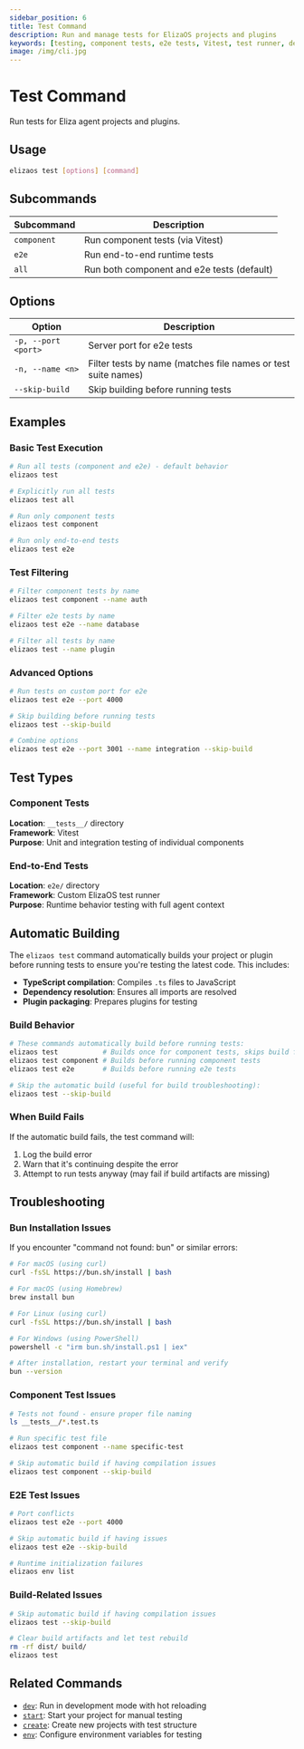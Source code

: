 ```yaml
---
sidebar_position: 6
title: Test Command
description: Run and manage tests for ElizaOS projects and plugins
keywords: [testing, component tests, e2e tests, Vitest, test runner, development]
image: /img/cli.jpg
---
```


# Test Command

Run tests for Eliza agent projects and plugins.

## Usage

```bash
elizaos test [options] [command]
```

## Subcommands

| Subcommand  | Description                                |
| ----------- | ------------------------------------------ |
| `component` | Run component tests (via Vitest)           |
| `e2e`       | Run end-to-end runtime tests               |
| `all`       | Run both component and e2e tests (default) |

## Options

| Option              | Description                                                   |
| ------------------- | ------------------------------------------------------------- |
| `-p, --port <port>` | Server port for e2e tests                                     |
| `-n, --name <n>`    | Filter tests by name (matches file names or test suite names) |
| `--skip-build`      | Skip building before running tests                            |

## Examples

### Basic Test Execution

```bash
# Run all tests (component and e2e) - default behavior
elizaos test

# Explicitly run all tests
elizaos test all

# Run only component tests
elizaos test component

# Run only end-to-end tests
elizaos test e2e
```

### Test Filtering

```bash
# Filter component tests by name
elizaos test component --name auth

# Filter e2e tests by name
elizaos test e2e --name database

# Filter all tests by name
elizaos test --name plugin
```

### Advanced Options

```bash
# Run tests on custom port for e2e
elizaos test e2e --port 4000

# Skip building before running tests
elizaos test --skip-build

# Combine options
elizaos test e2e --port 3001 --name integration --skip-build
```

## Test Types

### Component Tests

**Location**: `__tests__/` directory  
**Framework**: Vitest  
**Purpose**: Unit and integration testing of individual components

### End-to-End Tests

**Location**: `e2e/` directory  
**Framework**: Custom ElizaOS test runner  
**Purpose**: Runtime behavior testing with full agent context

## Automatic Building

The `elizaos test` command automatically builds your project or plugin before running tests to ensure you're testing the latest code. This includes:

- **TypeScript compilation**: Compiles `.ts` files to JavaScript
- **Dependency resolution**: Ensures all imports are resolved
- **Plugin packaging**: Prepares plugins for testing

### Build Behavior

```bash
# These commands automatically build before running tests:
elizaos test           # Builds once for component tests, skips build for e2e
elizaos test component # Builds before running component tests
elizaos test e2e       # Builds before running e2e tests

# Skip the automatic build (useful for build troubleshooting):
elizaos test --skip-build
```

### When Build Fails

If the automatic build fails, the test command will:

1. Log the build error
2. Warn that it's continuing despite the error
3. Attempt to run tests anyway (may fail if build artifacts are missing)

## Troubleshooting

### Bun Installation Issues

If you encounter "command not found: bun" or similar errors:

```bash
# For macOS (using curl)
curl -fsSL https://bun.sh/install | bash

# For macOS (using Homebrew)  
brew install bun

# For Linux (using curl)
curl -fsSL https://bun.sh/install | bash

# For Windows (using PowerShell)
powershell -c "irm bun.sh/install.ps1 | iex"

# After installation, restart your terminal and verify
bun --version
```

### Component Test Issues

```bash
# Tests not found - ensure proper file naming
ls __tests__/*.test.ts

# Run specific test file
elizaos test component --name specific-test

# Skip automatic build if having compilation issues
elizaos test component --skip-build
```

### E2E Test Issues

```bash
# Port conflicts
elizaos test e2e --port 4000

# Skip automatic build if having issues
elizaos test e2e --skip-build

# Runtime initialization failures
elizaos env list
```

### Build-Related Issues

```bash
# Skip automatic build if having compilation issues
elizaos test --skip-build

# Clear build artifacts and let test rebuild
rm -rf dist/ build/
elizaos test
```

## Related Commands

- [`dev`](./dev.md): Run in development mode with hot reloading
- [`start`](./start.md): Start your project for manual testing
- [`create`](./create.md): Create new projects with test structure
- [`env`](./env.md): Configure environment variables for testing
